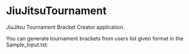 # JiuJitsuTournament
JiuJitsu Tournament Bracket Creator application.

You can generate tournament brackets from users list given format in the Sample_Input.txt.
